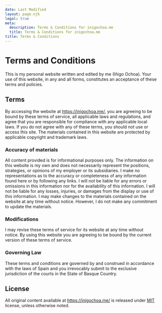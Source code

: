 ```yaml
---
date: Last Modified
layout: page.njk
legal: true
meta:
  description: Terms & Conditions for inigochoa.me
  title: Terms & Conditions for inigochoa.me
title: Terms & Conditions
---
```


# Terms and Conditions

This is my personal website written and edited by me (Iñigo Ochoa). Your use of
this website, in any and all forms, constitutes an acceptance of these terms and
policies.

## Terms

By accessing the website at <https://inigochoa.me/>, you are agreeing to be
bound by these terms of service, all applicable laws and regulations, and agree
that you are responsible for compliance with any applicable local laws. If you
do not agree with any of these terms, you should not use or access this site.
The materials contained in this website are protected by applicable copyright
and trademark laws.

### Accuracy of materials

All content provided is for informational purposes only. The information on this
website is my own and does not necessarily represent the positions, strategies,
or opinions of my employer or its subsidiaries. I make no representations as to
the accuracy or completeness of any information found here or by following any
links. I will not be liable for any errors or omissions in this information nor
for the availability of this information. I will not be liable for any losses,
injuries, or damages from the display or use of this information. I may make
changes to the materials contained on the website at any time without notice.
However, I do not make any commitment to update the materials.

### Modifications

I may revise these terms of service for its website at any time without notice.
By using this website you are agreeing to be bound by the current version of
these terms of service.

### Governing Law

These terms and conditions are governed by and construed in accordance with the
laws of Spain and you irrevocably submit to the exclusive jurisdiction of the
courts in the State of Basque Country.

## License

All original content available at <https://inigochoa.me/> is released under
[MIT] license, unless otherwise noted.

[MIT]: https://github.com/inigochoa/inigochoa.me/blob/main/LICENSE.md
